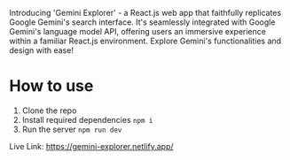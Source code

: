 Introducing 'Gemini Explorer' - a React.js web app that faithfully replicates Google Gemini's search interface. It's seamlessly integrated with Google Gemini's language model API, offering users an immersive experience within a familiar React.js environment. Explore Gemini's functionalities and design with ease!

# How to use

1. Clone the repo  
2. Install required dependencies <code>npm i</code>
3. Run the server <code>npm run dev</code> 
    
Live Link: https://gemini-explorer.netlify.app/    
 
